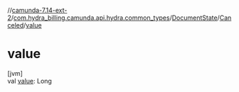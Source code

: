//[camunda-7.14-ext-2](../../../../index.md)/[com.hydra_billing.camunda.api.hydra.common_types](../../index.md)/[DocumentState](../index.md)/[Canceled](index.md)/[value](value.md)

# value

[jvm]\
val [value](value.md): Long
